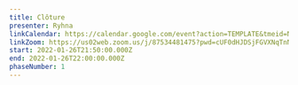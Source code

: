 ```yaml
---
title: Clôture
presenter: Ryhna
linkCalendar: https://calendar.google.com/event?action=TEMPLATE&tmeid=NzZrYWFuaWYwZ3ZnamgzaW0yZWw0OWpiYWggbGVzeWFAZW52aXNpb25tYW5hZ2VtZW50LmNvbQ&tmsrc=lesya%40envisionmanagement.com
linkZoom: https://us02web.zoom.us/j/87534481475?pwd=cUF0dHJDSjFGVXNqTnNiNm9HSC9NUT09
start: 2022-01-26T21:50:00.000Z
end: 2022-01-26T22:00:00.000Z
phaseNumber: 1
---
```

